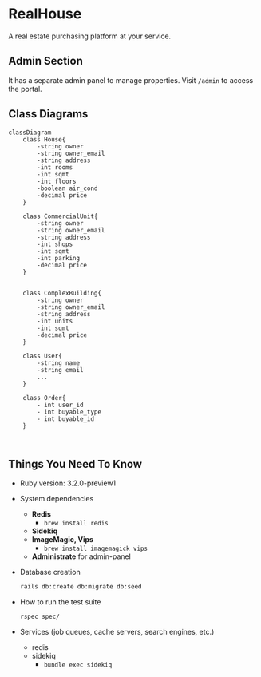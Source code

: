 # RealHouse

A real estate purchasing platform at your service.

## Admin Section
It has a separate admin panel to manage properties. Visit `/admin` to access the portal. 

## Class Diagrams

```mermaid
classDiagram
    class House{
        -string owner
        -string owner_email
        -string address
        -int rooms
        -int sqmt
        -int floors
        -boolean air_cond
        -decimal price
    }
    
    class CommercialUnit{
        -string owner
        -string owner_email
        -string address
        -int shops
        -int sqmt
        -int parking
        -decimal price
    }

    
    class ComplexBuilding{
        -string owner
        -string owner_email
        -string address
        -int units
        -int sqmt
        -decimal price
    }

    class User{
        -string name
        -string email
        ...
    }
    
    class Order{
        - int user_id
        - int buyable_type
        - int buyable_id
    }

            

```

## Things You Need To Know

* Ruby version: 3.2.0-preview1

* System dependencies
  - **Redis**
    - ```brew install redis``` 
  - **Sidekiq**
  - **ImageMagic, Vips**
    - ```brew install imagemagick vips```
  - **Administrate** for admin-panel

* Database creation
    ```bash
    rails db:create db:migrate db:seed
    ```

* How to run the test suite
    ```bash
    rspec spec/
    ```

* Services (job queues, cache servers, search engines, etc.)
  - redis
  - sidekiq
    - ```bundle exec sidekiq```
